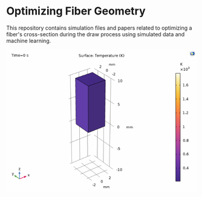 # Optimizing Fiber Geometry

This repository contains simulation files and papers related to optimizing a fiber's cross-section during the draw process using simulated data and machine learning.

![Simulation Video](https://github.com/jefferycoulter/fiber-optim/blob/main/animations/draw-anim-1.gif)
